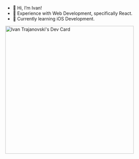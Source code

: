 - 👋 Hi, I’m Ivan!
- 👀 Experience with Web Development, specifically React. 
- 🌱 Currently learning iOS Development.

<!---
ivantrj/ivantrj is a ✨ special ✨ repository because its `README.md` (this file) appears on your GitHub profile.
You can click the Preview link to take a look at your changes.
--->

<a href="https://app.daily.dev/ivantrj"><img src="https://api.daily.dev/devcards/9aa8124e5d7a430e8d3c7b9af8e876af.png?r=djw" width="400" alt="Ivan Trajanovski's Dev Card"/></a>
